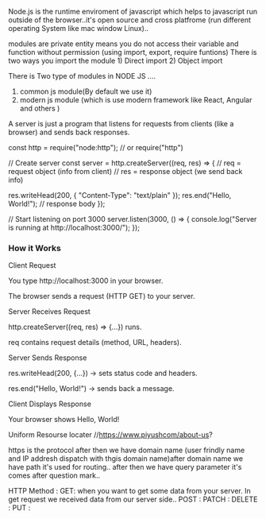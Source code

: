 Node.js is the runtime enviroment of javascript which helps to javascript run outside of the browser..it's open source and cross platfrome (run different operating System like mac window Linux)..

modules are private entity means you do not access their variable and function without permission (using import, export, require funtions)
There is two ways you import the module 1) Direct import 2) Object import 

There is Two type of modules in NODE JS ....
1) common js module(By default we use it)
2) modern js module (which is use modern framework like React, Angular and others )


A server is just a program that listens for requests from clients (like a browser) and sends back responses.

const http = require("node:http"); // or require("http")

// Create server
const server = http.createServer((req, res) => {
  // req = request object (info from client)
  // res = response object (we send back info)

  res.writeHead(200, { "Content-Type": "text/plain" });
  res.end("Hello, World!"); // response body
});

// Start listening on port 3000
server.listen(3000, () => {
  console.log("Server is running at http://localhost:3000/");
});



<h3>How it Works</h3>

Client Request

You type http://localhost:3000 in your browser.

The browser sends a request (HTTP GET) to your server.

Server Receives Request

http.createServer((req, res) => {...}) runs.

req contains request details (method, URL, headers).

Server Sends Response

res.writeHead(200, {...}) → sets status code and headers.

res.end("Hello, World!") → sends back a message.

Client Displays Response

Your browser shows Hello, World!

Uniform Resourse locater //https://www.piyushcom/about-us?

https is the protocol after then we have domain name (user frindly name and IP  addresh dispatch with thgis domain name)after domain name we have path it's used for routing..
after then we have query parameter it's comes after question mark..

HTTP Method : GET: when you want to get some data from your server. In get request we received data from our server side..
POST : 
PATCH : 
DELETE : 
PUT : 

